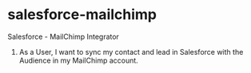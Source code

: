 # salesforce-mailchimp
Salesforce - MailChimp Integrator

1. As a User, I want to sync my contact and lead in Salesforce with the Audience in my MailChimp account.
